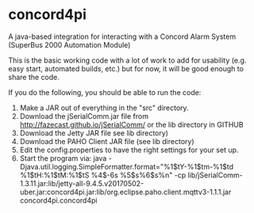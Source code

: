 # concord4pi
A java-based integration for interacting with a Concord Alarm System (SuperBus 2000 Automation Module)

This is the basic working code with a lot of work to add for usability (e.g. easy start, automated builds, etc.)  but for now, it will be good enough to share the code.

If you do the following, you should be able to run the code:

1) Make a JAR out of everything in the "src" directory.
2) Download the jSerialComm.jar file from http://fazecast.github.io/jSerialComm/ or the lib directory in GITHUB
3) Download the Jetty JAR file see lib directory)
4) Download the PAHO Client JAR file (see lib directory)
5) Edit the config.properties to have the right settings for your set up. 
6) Start the program via: 
      java -Djava.util.logging.SimpleFormatter.format="%1\$tY-%1\$tm-%1\$td %1\$tH:%1\$tM:%1\$tS %4\$-6s %5\$s%6\$s%n" -cp lib/jSerialComm-1.3.11.jar:lib/jetty-all-9.4.5.v20170502-uber.jar:concord4pi.jar:lib/org.eclipse.paho.client.mqttv3-1.1.1.jar concord4pi.concord4pi
